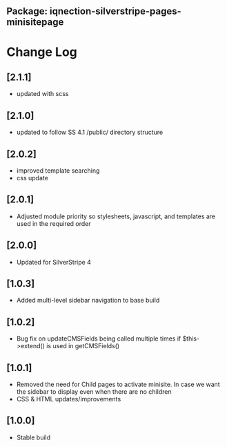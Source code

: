 ## Package: iqnection-silverstripe-pages-minisitepage
# Change Log

## [2.1.1]
- updated with scss

## [2.1.0]
- updated to follow SS 4.1 /public/ directory structure

## [2.0.2]
- improved template searching
- css update

## [2.0.1]
- Adjusted module priority so stylesheets, javascript, and templates are used in the required order

## [2.0.0]
- Updated for SilverStripe 4

## [1.0.3]
- Added multi-level sidebar navigation to base build

## [1.0.2]
- Bug fix on updateCMSFields being called multiple times if $this->extend() is used in getCMSFields()

## [1.0.1]
- Removed the need for Child pages to activate minisite. In case we want the sidebar to display even when there are no children
- CSS & HTML updates/improvements

## [1.0.0]
- Stable build